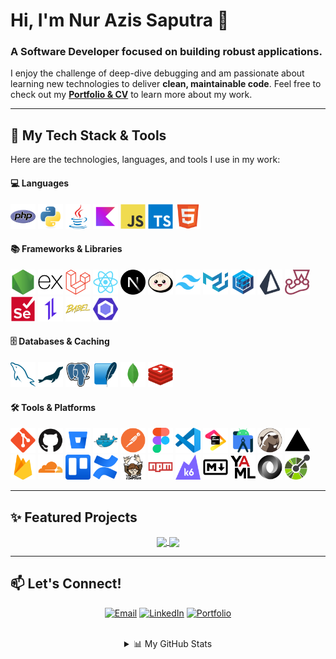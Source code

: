 # Hi, I'm Nur Azis Saputra 👋

### A Software Developer focused on building robust applications.

I enjoy the challenge of deep-dive debugging and am passionate about learning new technologies to deliver **clean, maintainable code**. Feel free to check out my **[Portfolio & CV](https://nuazsa.github.io)** to learn more about my work.

---

## 🚀 My Tech Stack & Tools

Here are the technologies, languages, and tools I use in my work:

#### 💻 Languages
<p align="left">
  <a href="https://www.php.net" target="_blank" rel="noreferrer"><img src="https://raw.githubusercontent.com/devicons/devicon/master/icons/php/php-original.svg" alt="PHP" width="40" height="40"/></a>
  <a href="https://www.python.org" target="_blank" rel="noreferrer"><img src="https://raw.githubusercontent.com/devicons/devicon/master/icons/python/python-original.svg" alt="Python" width="40" height="40"/></a>
  <a href="https://www.java.com" target="_blank" rel="noreferrer"><img src="https://raw.githubusercontent.com/devicons/devicon/master/icons/java/java-original.svg" alt="Java" width="40" height="40"/></a>
  <a href="https://kotlinlang.org/" target="_blank" rel="noreferrer"><img src="https://github.com/devicons/devicon/blob/master/icons/kotlin/kotlin-original.svg" alt="Kotlin" width="40" height="40"/></a>
  <a href="https://developer.mozilla.org/en-US/docs/Web/JavaScript" target="_blank" rel="noreferrer"><img src="https://raw.githubusercontent.com/devicons/devicon/master/icons/javascript/javascript-original.svg" alt="JavaScript" width="40" height="40"/></a>
  <a href="https://www.typescriptlang.org/" target="_blank" rel="noreferrer"><img src="https://github.com/devicons/devicon/blob/master/icons/typescript/typescript-original.svg" alt="TypeScript" width="40" height="40"/></a>
  <a href="https://id.wikipedia.org/wiki/HTML5" target="_blank" rel="noreferrer"><img src="https://github.com/devicons/devicon/blob/master/icons/html5/html5-original.svg" alt="HTML5" width="40" height="40"/></a>
</p>

#### 📚 Frameworks & Libraries
<p align="left">
  <a href="https://nodejs.org/en" target="_blank" rel="noreferrer"><img src="https://github.com/devicons/devicon/blob/master/icons/nodejs/nodejs-original.svg" alt="Node.js" width="40" height="40"/></a>
  <a href="https://expressjs.com/" target="_blank" rel="noreferrer"><img src="https://github.com/devicons/devicon/blob/master/icons/express/express-original.svg" alt="Express" width="40" height="40"/></a>
  <a href="https://laravel.com/" target="_blank" rel="noreferrer"><img src="https://github.com/devicons/devicon/blob/master/icons/laravel/laravel-original.svg" alt="Laravel" width="40" height="40"/></a>
  <a href="https://react.dev" target="_blank" rel="noreferrer"><img src="https://github.com/devicons/devicon/blob/master/icons/react/react-original.svg" alt="React" width="40" height="40"/></a>
  <a href="https://nextjs.org/" target="_blank" rel="noreferrer"><img src="https://github.com/devicons/devicon/blob/master/icons/nextjs/nextjs-original.svg" alt="Next.js" width="40" height="40"/></a>
  <a href="https://bun.sh/" target="_blank" rel="noreferrer"><img src="https://github.com/devicons/devicon/blob/master/icons/bun/bun-original.svg" alt="Bun" width="40" height="40"/></a>
  <a href="https://tailwindcss.com/" target="_blank" rel="noreferrer"><img src="https://github.com/devicons/devicon/blob/master/icons/tailwindcss/tailwindcss-original.svg" alt="TailwindCSS" width="40" height="40"/></a>
  <a href="https://mui.com/" target="_blank" rel="noreferrer"><img src="https://github.com/devicons/devicon/blob/master/icons/materialui/materialui-original.svg" alt="Material-UI" width="40" height="40"/></a>
  <a href="https://sequelize.org/" target="_blank" rel="noreferrer"><img src="https://github.com/devicons/devicon/blob/master/icons/sequelize/sequelize-original.svg" alt="Sequelize" width="40" height="40"/></a>
  <a href="https://www.prisma.io/" target="_blank" rel="noreferrer"><img src="https://github.com/devicons/devicon/blob/master/icons/prisma/prisma-original.svg" alt="Prisma" width="40" height="40"/></a>
  <a href="https://jestjs.io/" target="_blank" rel="noreferrer"><img src="https://github.com/devicons/devicon/blob/master/icons/jest/jest-plain.svg" alt="Jest" width="40" height="40"/></a>
  <a href="https://www.selenium.dev/" target="_blank" rel="noreferrer"><img src="https://github.com/devicons/devicon/blob/master/icons/selenium/selenium-original.svg" alt="Selenium" width="40" height="40"/></a>
  <a href="https://axios-http.com/docs/intro" target="_blank" rel="noreferrer"><img src="https://github.com/devicons/devicon/blob/master/icons/axios/axios-plain.svg" alt="Axios" width="40" height="40"/></a>
  <a href="https://babeljs.io/" target="_blank" rel="noreferrer"><img src="https://github.com/devicons/devicon/blob/master/icons/babel/babel-original.svg" alt="Babel" width="40" height="40"/></a>
  <a href="https://eslint.org/" target="_blank" rel="noreferrer"><img src="https://github.com/devicons/devicon/blob/master/icons/eslint/eslint-original.svg" alt="ESLint" width="40" height="40"/></a>
</p>

#### 🗄️ Databases & Caching
<p align="left">
  <a href="https://www.mysql.com" target="_blank" rel="noreferrer"><img src="https://raw.githubusercontent.com/devicons/devicon/master/icons/mysql/mysql-original.svg" alt="MySQL" width="40" height="40"/></a>
  <a href="https://mariadb.org/" target="_blank" rel="noreferrer"><img src="https://github.com/devicons/devicon/blob/master/icons/mariadb/mariadb-original.svg" alt="MariaDB" width="40" height="40"/></a>
  <a href="https://www.postgresql.org/" target="_blank" rel="noreferrer"><img src="https://raw.githubusercontent.com/devicons/devicon/master/icons/postgresql/postgresql-original.svg" alt="PostgreSQL" width="40" height="40"/></a>
  <a href="https://www.sqlite.org/" target="_blank" rel="noreferrer"><img src="https://raw.githubusercontent.com/devicons/devicon/master/icons/sqlite/sqlite-original.svg" alt="SQLite" width="40" height="40"/></a>
  <a href="https://www.mongodb.com" target="_blank" rel="noreferrer"><img src="https://raw.githubusercontent.com/devicons/devicon/master/icons/mongodb/mongodb-original.svg" alt="MongoDB" width="40" height="40"/></a>
  <a href="https://redis.io/" target="_blank" rel="noreferrer"><img src="https://github.com/devicons/devicon/blob/master/icons/redis/redis-original.svg" alt="Redis" width="40" height="40"/></a>
</p>

#### 🛠️ Tools & Platforms
<p align="left">
  <a href="https://git-scm.com" target="_blank" rel="noreferrer"><img src="https://github.com/devicons/devicon/blob/master/icons/git/git-original.svg" alt="Git" width="40" height="40"/></a>
  <a href="https://github.com/" target="_blank" rel="noreferrer"><img src="https://github.com/devicons/devicon/blob/master/icons/github/github-original.svg" alt="GitHub" width="40" height="40"/></a>
  <a href="https://bitbucket.org" target="_blank" rel="noreferrer"><img src="https://github.com/devicons/devicon/blob/master/icons/bitbucket/bitbucket-original.svg" alt="Bitbucket" width="40" height="40"/></a>
  <a href="https://hub.docker.com/" target="_blank" rel="noreferrer"><img src="https://raw.githubusercontent.com/devicons/devicon/master/icons/docker/docker-original.svg" alt="Docker" width="40" height="40"/></a>
  <a href="https://www.postman.com/" target="_blank" rel="noreferrer"><img src="https://github.com/devicons/devicon/blob/master/icons/postman/postman-original.svg" alt="Postman" width="40" height="40"/></a>
  <a href="https://www.figma.com/" target="_blank" rel="noreferrer"><img src="https://github.com/devicons/devicon/blob/master/icons/figma/figma-original.svg" alt="Figma" width="40" height="40"/></a>
  <a href="https://code.visualstudio.com" target="_blank" rel="noreferrer"><img src="https://raw.githubusercontent.com/devicons/devicon/master/icons/vscode/vscode-original.svg" alt="VSCode" width="40" height="40"/></a>
  <a href="https://www.jetbrains.com/" target="_blank" rel="noreferrer"><img src="https://github.com/devicons/devicon/blob/master/icons/jetbrains/jetbrains-original.svg" alt="JetBrains" width="40" height="40"/></a>
  <a href="https://developer.android.com/" target="_blank" rel="noreferrer"><img src="https://github.com/devicons/devicon/blob/master/icons/androidstudio/androidstudio-original.svg" alt="Android Studio" width="40" height="40"/></a>
  <a href="https://dbeaver.io/" target="_blank" rel="noreferrer"><img src="https://github.com/devicons/devicon/blob/master/icons/dbeaver/dbeaver-original.svg" alt="DBeaver" width="40" height="40"/></a>
  <a href="https://vercel.com/" target="_blank" rel="noreferrer"><img src="https://github.com/devicons/devicon/blob/master/icons/vercel/vercel-original.svg" alt="Vercel" width="40" height="40"/></a>
  <a href="https://firebase.google.com/" target="_blank" rel="noreferrer"><img src="https://github.com/devicons/devicon/blob/master/icons/firebase/firebase-original.svg" alt="Firebase" width="40" height="40"/></a>
  <a href="https://www.cloudflare.com/" target="_blank" rel="noreferrer"><img src="https://github.com/devicons/devicon/blob/master/icons/cloudflare/cloudflare-original.svg" alt="Cloudflare" width="40" height="40"/></a>
  <a href="https://trello.com/" target="_blank" rel="noreferrer"><img src="https://github.com/devicons/devicon/blob/master/icons/trello/trello-original.svg" alt="Trello" width="40" height="40"/></a>
  <a href="https://www.atlassian.com/software/confluence" target="_blank" rel="noreferrer"><img src="https://github.com/devicons/devicon/blob/master/icons/confluence/confluence-original.svg" alt="Confluence" width="40" height="40"/></a>
  <a href="https://www.getcomposer.org" target="_blank" rel="noreferrer"><img src="https://raw.githubusercontent.com/devicons/devicon/master/icons/composer/composer-original.svg" alt="Composer" width="40" height="40"/></a>
  <a href="https://www.npmjs.com/" target="_blank" rel="noreferrer"><img src="https://raw.githubusercontent.com/devicons/devicon/master/icons/npm/npm-original-wordmark.svg" alt="NPM" width="40" height="40"/></a>
  <a href="https://k6.io/" target="_blank" rel="noreferrer"><img src="https://github.com/devicons/devicon/blob/master/icons/k6/k6-original.svg" alt="k6" width="40" height="40"/></a>
  <a href="https://www.markdownguide.org/" target="_blank" rel="noreferrer"><img src="https://github.com/devicons/devicon/blob/master/icons/markdown/markdown-original.svg" alt="Markdown" width="40" height="40"/></a>
  <a href="https://yaml.org/" target="_blank" rel="noreferrer"><img src="https://github.com/devicons/devicon/blob/master/icons/yaml/yaml-original.svg" alt="YAML" width="40" height="40"/></a>
  <a href="https://www.json.org/json-en.html" target="_blank" rel="noreferrer"><img src="https://github.com/devicons/devicon/blob/master/icons/json/json-original.svg" alt="JSON" width="40" height="40"/></a>
  <a href="https://www.openapis.org/" target="_blank" rel="noreferrer"><img src="https://github.com/devicons/devicon/blob/master/icons/openapi/openapi-original.svg" alt="OpenAPI" width="40" height="40"/></a>
</p>

---

## ✨ Featured Projects
<p align="center">
  <a href="https://github.com/nuazsa/ExpressRestfulApi-FD">
    <img align="center" src="https://github-readme-stats.vercel.app/api/pin/?username=nuazsa&repo=ExpressRestfulApi-FD" width="400" />
  </a>
  <a href="https://github.com/nuazsa/QR-Attendance">
    <img align="center" src="https://github-readme-stats.vercel.app/api/pin/?username=nuazsa&repo=QR-Attendance" width="400" />
  </a>
</p>

---

## 📫 Let's Connect!
<p align="center">
  <a href="mailto:nurazissaputra@gmail.com" target="_blank" rel="noreferrer"><img alt="Email" src="https://img.shields.io/badge/Email-D14836?style=for-the-badge&logo=gmail&logoColor=white" /></a>
  <a href="https://www.linkedin.com/in/nurazissaputra" target="_blank" rel="noreferrer"><img alt="LinkedIn" src="https://img.shields.io/badge/LinkedIn-0077B5?style=for-the-badge&logo=linkedin&logoColor=white" /></a>
  <a href="https://nuazsa.github.io" target="_blank" rel="noreferrer"><img alt="Portfolio" src="https://img.shields.io/badge/Portfolio-1B222E?style=for-the-badge&logo=About.me&logoColor=white" /></a>
</p>

<br>

<details align="center">
  <summary>📊 My GitHub Stats</summary>
  <br>
  <p align="center">
    <a href="http://github.com/nuazsa">
      <img src="https://github-readme-stats.vercel.app/api?username=nuazsa&hide_border=true&rank_icon=github&show_icons=true&count_private=true" alt="Nur Azis Saputra GitHub Stats" />
    </a>
    <a href="http://github.com/nuazsa">
      <img src="https://github-readme-stats.vercel.app/api/top-langs/?username=nuazsa&hide_border=true&langs_count=10&layout=compact&count_private=true" alt="Top Languages" />
    </a>
  </p>
</details>
